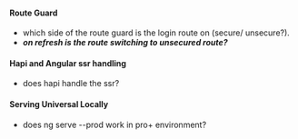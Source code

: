#### Route Guard

- which side of the route guard is the login route on (secure/ unsecure?).
- **_on refresh is the route switching to unsecured route?_**

#### Hapi and Angular ssr handling

- does hapi handle the ssr?

#### Serving Universal Locally

- does ng serve --prod work in pro+ environment?
